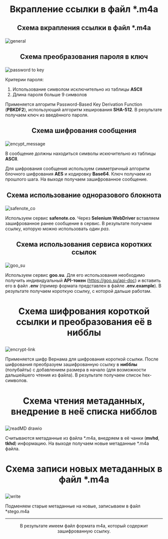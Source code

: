 # <h1 align = "center">Вкрапление ссылки в файл *.m4a

## <p align = "center">Схема вкрапления ссылки в файл *.m4a

![general](https://user-images.githubusercontent.com/59966999/230737946-88667ca5-14d4-4438-8e1c-94576dad3140.png)



## <p align = "center">Схема преобразования пароля в ключ

![password to key](https://user-images.githubusercontent.com/59966999/230738006-980c35d8-f4e1-4d66-9e98-b0b3077e0f3d.png)


Критерии пароля:
1) Использование символом исключительно из таблицы **ASCII**
2) Длина пароля больше 9 символов

Применяется алгоритм Password-Based Key Derivation Function (**PBKDF2**), использующий алгоритм хеширования **SHA-512**. 
В результате получаем ключ из введённого пароля.

## <p align = "center">Схема шифрования сообщения

![encypt_message](https://user-images.githubusercontent.com/59966999/230738033-f9823780-2221-4196-86a9-19cb22330630.png)


В сообщение должны находиться символы искючительно из таблицы **ASCII**.

Для шифрования сообщения используем симметричный алгоритм блочного шифрования **AES** и кодировку **Base64**. Ключ получаем из прошлого шага. 
На выходе получаем зашифрованное сообщение.

## <p align = "center">Схема использование одноразового блокнота

![safenote_co](https://user-images.githubusercontent.com/59966999/230738048-0a75bd69-ed29-4d6e-8ab1-7e82aa4a3237.png)


Используем сервис **safenote.co**. Через **Selenium WebDriver** вставляем зашифрованное ранее сообщение в сервис. В результате
получаем ссылку, которую можно использовать _один раз_.

## <p align = "center">Схема использования сервиса коротких ссылок

![goo_su](https://user-images.githubusercontent.com/59966999/230738058-3632aacd-ab33-4312-a493-1faeead9fb2f.png)



Используем сервис **goo.su**. Для его использования необходимо получить индивидуальный **API-токен** (https://goo.su/api-doc) и вставить его в файл **.env** 
(пример формата представлен в файле **.env.example**). В результате получаем короткую ссылку, с которой дальше работам.
# <p align = "center">Схема шифрования короткой ссылки и преобразования её в нибблы

![encrypt-link](https://user-images.githubusercontent.com/59966999/230738084-d4a46e3d-0cc5-4db1-a3bc-733841d289a8.png)

Применяется шифр Вернама для шифрования короткой ссылки. После шифрования преобразуем зашифрованную ссылку 
в **нибблы** (полубайты) с добавлением размера в начало (для возможности дальшейшего чтения из файла). В результате 
получаем список hex-символов.

# <p align = "center">Схема чтения метаданных, внедрение в неё списка нибблов
![readMD drawio](https://user-images.githubusercontent.com/59966999/230738143-ce9905af-55e1-44c7-b0d5-befd90d43872.png)


Считываются метаданные из файла *.m4a, внедряем в её чанки (**mvhd**, **tkhd**) информацию. На выходе получаем
новые метаданные *.m4a файла.


# <p align = "center">Схема записи новых метаданных в файл *.m4a

![write](https://user-images.githubusercontent.com/59966999/230738150-25c7ca9b-f198-4d11-918a-67e8991d5d20.png)

Подменяем старые метаданные на новые, записываем в файл *stego.m4a
___
<p align = "center">В результате имеем файл формата m4a, который содержит зашифрованную ссылку.
